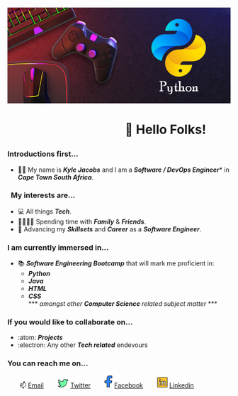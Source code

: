 &nbsp;&nbsp;&nbsp;&nbsp;&nbsp;&nbsp;&nbsp;&nbsp;&nbsp;&nbsp;&nbsp;&nbsp;&nbsp;&nbsp;&nbsp;&nbsp;&nbsp;&nbsp;&nbsp;&nbsp;&nbsp;&nbsp;&nbsp;&nbsp;&nbsp;&nbsp;&nbsp;&nbsp;&nbsp;&nbsp;&nbsp;&nbsp;&nbsp;&nbsp;&nbsp;&nbsp;&nbsp;![Header](https://github.com/KyleYagher/KyleYagher/blob/main/Python-for-gaming-industry.jpg "Header")
##
# &nbsp;&nbsp;&nbsp;&nbsp;&nbsp;&nbsp;&nbsp;&nbsp;&nbsp;&nbsp;&nbsp;&nbsp;&nbsp;&nbsp;&nbsp;&nbsp;&nbsp;&nbsp;&nbsp;&nbsp;&nbsp;&nbsp;&nbsp;&nbsp;&nbsp;&nbsp;&nbsp;&nbsp;&nbsp;&nbsp;&nbsp;&nbsp;&nbsp;&nbsp;&nbsp;&nbsp;&nbsp;&nbsp;&nbsp;&nbsp;👋 Hello Folks! </p>
### Introductions first...
- :raising_hand_man: My name is ***Kyle Jacobs*** and I am a ***Software / DevOps Engineer**** in ***Cape Town South Africa***.
### &nbsp;&nbsp;My interests are... 
  - :computer: All things ***Tech***. 
  - :family_man_woman_girl_boy: Spending time with ***Family*** & ***Friends***.
  - :open_file_folder: Advancing my ***Skillsets*** and ***Career*** as a ***Software Engineer***.
### I am currently immersed in... 
  - :books: ***Software Engineering Bootcamp*** that will mark me proficient in:  
    - ***Python*** 
    - ***Java*** 
    - ***HTML*** 
    - ***CSS*** </br>
*** *amongst other **Computer Science** related subject matter* *** <br> 
### If you would like to collaborate on... 
  - :atom: ***Projects***
  - :electron: Any other ***Tech related*** endevours
### You can reach me on... 
  &nbsp;&nbsp;&nbsp;&nbsp;&nbsp;&nbsp; 📫  [Email](mailto:kyleyagher@gmail.com) 
  &nbsp;&nbsp;&nbsp;&nbsp;&nbsp;&nbsp; ![Twitter](https://github.com/KyleYagher/KyleYagher/blob/main/twitter.png) [Twitter](https://twitter.com/KyleYagher)
  &nbsp;&nbsp;&nbsp;&nbsp;&nbsp;&nbsp; ![Facebook](https://github.com/KyleYagher/KyleYagher/blob/main/facebook.png) [Facebook](https://www.facebook.com/kyle.yagher/)
  &nbsp;&nbsp;&nbsp;&nbsp;&nbsp;&nbsp; ![Linkedin](https://github.com/KyleYagher/KyleYagher/blob/main/linkedin.png) [Linkedin](https://www.linkedin.com/in/kyle-thewizard/)
<!---
KyleYagher/KyleYagher is a ✨ special ✨ repository because its `README.md` (this file) appears on your GitHub profile.
You can click the Preview link to take a look at your changes.
--->
